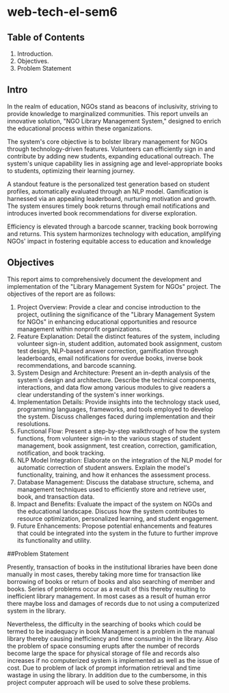 # web-tech-el-sem6

## Table of Contents

1.	Introduction.
2.	Objectives.
3.	Problem Statement

## Intro

In the realm of education, NGOs stand as beacons of inclusivity, striving to provide knowledge to marginalized communities. This report unveils an innovative solution, "NGO Library Management System," designed to enrich the educational process within these organizations.

The system's core objective is to bolster library management for NGOs through technology-driven features. Volunteers can efficiently sign in and contribute by adding new students, expanding educational outreach. The system's unique capability lies in assigning age and level-appropriate books to students, optimizing their learning journey.

A standout feature is the personalized test generation based on student profiles, automatically evaluated through an NLP model. Gamification is harnessed via an appealing leaderboard, nurturing motivation and growth. The system ensures timely book returns through email notifications and introduces inverted book recommendations for diverse exploration.

Efficiency is elevated through a barcode scanner, tracking book borrowing and returns. This system harmonizes technology with education, amplifying NGOs' impact in fostering equitable access to education and knowledge


## Objectives

This report aims to comprehensively document the development and implementation of the "Library Management System for NGOs" project. The objectives of the report are as follows:

1.	Project Overview: Provide a clear and concise introduction to the project, outlining the significance of the "Library Management System for NGOs" in enhancing educational opportunities and resource management within nonprofit organizations.
2.	Feature Explanation: Detail the distinct features of the system, including volunteer sign-in, student addition, automated book assignment, custom test design, NLP-based answer correction, gamification through leaderboards, email notifications for overdue books, inverse book recommendations, and barcode scanning.
3.	System Design and Architecture: Present an in-depth analysis of the system's design and architecture. Describe the technical components, interactions, and data flow among various modules to give readers a clear understanding of the system's inner workings.
4.	Implementation Details: Provide insights into the technology stack used, programming languages, frameworks, and tools employed to develop the system. Discuss challenges faced during implementation and their resolutions.
5.	Functional Flow: Present a step-by-step walkthrough of how the system functions, from volunteer sign-in to the various stages of student management, book assignment, test creation, correction, gamification, notification, and book tracking.
6.	NLP Model Integration: Elaborate on the integration of the NLP model for automatic correction of student answers. Explain the model's functionality, training, and how it enhances the assessment process.
7.	Database Management: Discuss the database structure, schema, and management techniques used to efficiently store and retrieve user, book, and transaction data.
8.	Impact and Benefits: Evaluate the impact of the system on NGOs and the educational landscape. Discuss how the system contributes to resource optimization, personalized learning, and student engagement.
9.	Future Enhancements: Propose potential enhancements and features that could be integrated into the system in the future to further improve its functionality and utility.
    

##Problem Statement

Presently, transaction of books in the institutional libraries have been done manually in most cases, thereby taking more time for transaction like borrowing of books or return of books and also searching of member and books. Series of problems occur as a result of this thereby
resulting to inefficient library management. In most cases as a result of human error there maybe loss and damages of records due to not using a computerized system in the library. 

Nevertheless, the difficulty in the searching of books which could be termed to be inadequacy in book Management is a problem in the manual library thereby causing inefficiency and time consuming in the library. Also the problem of space consuming erupts after the number of records become large the space for physical storage of file and records also increases if no
computerized system is implemented as well as the issue of cost. Due to problem of lack of prompt information retrieval and time wastage in using the library. In addition due to the cumbersome, in this project computer approach will be used to solve these problems. 


